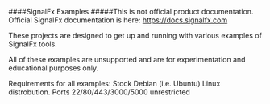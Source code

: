 ####SignalFx Examples
#####This is not official product documentation. Official SignalFx documentation is here: https://docs.signalfx.com

These projects are designed to get up and running with various examples of SignalFx tools.


All of these examples are unsupported and are for experimentation and educational purposes only.

Requirements for all examples:
Stock Debian (i.e. Ubuntu) Linux distrobution.
Ports 22/80/443/3000/5000 unrestricted
